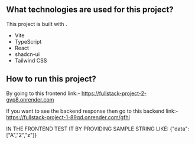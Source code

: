 ## What technologies are used for this project?

This project is built with .

- Vite
- TypeScript
- React
- shadcn-ui
- Tailwind CSS

## How to run this project?

By going to this frontend link:-
https://fullstack-project-2-gyp8.onrender.com

If you want to see the backend response then go to this backend link:-
https://fullstack-project-1-89qd.onrender.com/gfhl

IN THE FRONTEND TEST IT BY PROVIDING SAMPLE STRING LIKE: {"data":["A","2","z"]}
